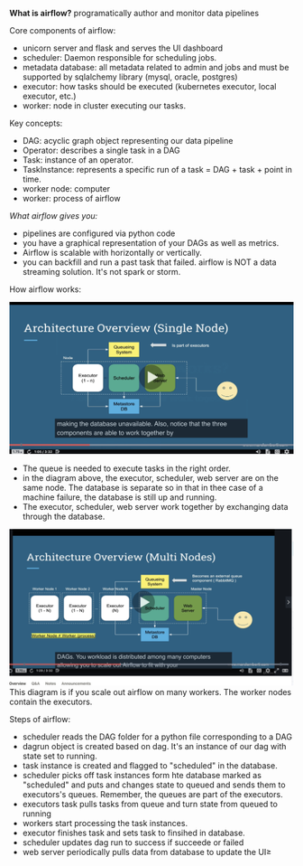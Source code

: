 __What is airflow?__
programatically author and monitor data pipelines

Core components of airflow:
- unicorn server and flask and serves the UI dashboard
- scheduler: Daemon responsible for scheduling jobs.
- metadata database: all metadata related to admin and jobs  and must be supported by sqlalchemy library (mysql, oracle, postgres)
- executor: how tasks should be executed (kubernetes executor, local executor, etc.)
- worker: node in cluster executing our tasks.


Key concepts:
- DAG: acyclic graph object representing our data pipeline
- Operator: describes a single task in a DAG
- Task: instance of an operator.
- TaskInstance: represents a specific run of a task = DAG + task + point in time.
- worker node: computer
- worker: process of airflow


_What airflow gives you:_
- pipelines are configured via python code
- you have a graphical representation of your DAGs as well as metrics.
- Airflow is scalable with horizontally or vertically. 
- you can backfill and run a past task that failed. 
airflow is  NOT a data streaming solution. It's not spark or storm.
  

How airflow works:

![distributed](images/chapter_2/non-distributed.png)
- The queue is needed to execute tasks in the right order.
- in the diagram above, the executor, scheduler, web server are on the same node. The database is separate so in that in thee case of a machine failure, the database is still up and running. 
- The executor, scheduler, web server work together by exchanging data through the database.

![distributed](images/chapter_2/distributed.png)
This diagram is if you scale out airflow on many workers. The worker nodes contain the executors.

Steps of airflow:
- scheduler reads the DAG folder for a python file corresponding to a DAG
- dagrun object is created based on dag. It's an instance of our dag with state set to running.
- task instance is created and flagged to "scheduled" in the database.
- scheduler picks off task instances form hte database marked as "scheduled" and puts and changes state to queued and sends them to executors's queues. Remember, the queues are part of the executors. 
- executors task pulls tasks from queue and turn state from queued to running
- workers start processing the task instances.
- executor finishes task and sets task to finsihed in database.
- scheduler updates dag run to success if succeede or failed
- web server periodically pulls data from database to update the UI≥
